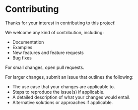 # Contributing

Thanks for your interest in contributing to this project!

We welcome any kind of contribution, including:

- Documentation
- Examples
- New features and feature requests
- Bug fixes

For small changes, open pull requests. 

For larger changes, submit an issue that outlines the following:

- The use case that your changes are applicable to.
- Steps to reproduce the issue(s) if applicable.
- A detailed description of what your changes would entail.
- Alternative solutions or approaches if applicable.